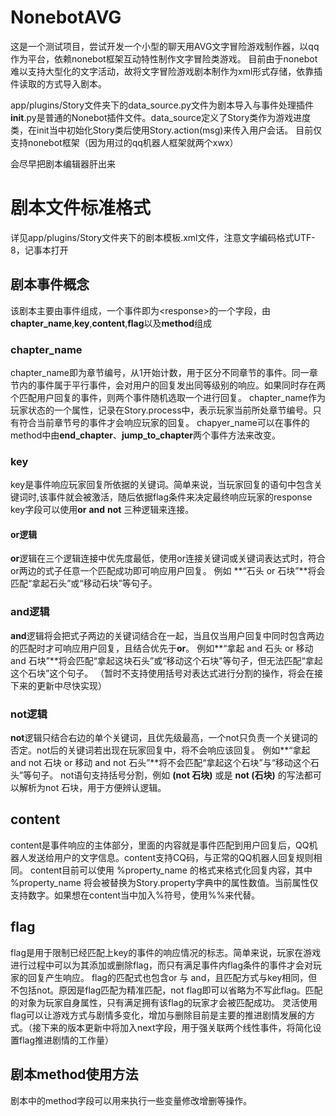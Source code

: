 # NonebotAVG #
这是一个测试项目，尝试开发一个小型的聊天用AVG文字冒险游戏制作器，以qq作为平台，依赖nonebot框架互动特性制作文字冒险类游戏。
目前由于nonebot难以支持大型化的文字活动，故将文字冒险游戏剧本制作为xml形式存储，依靠插件读取的方式导入剧本。

app/plugins/Story文件夹下的data_source.py文件为剧本导入与事件处理插件
__init__.py是普通的Nonebot插件文件。data_source定义了Story类作为游戏进度类，在init当中初始化Story类后使用Story.action(msg)来传入用户会话。
目前仅支持nonebot框架（因为用过的qq机器人框架就两个xwx）


会尽早把剧本编辑器肝出来

# 剧本文件标准格式 #
详见app/plugins/Story文件夹下的剧本模板.xml文件，注意文字编码格式UTF-8，记事本打开

## 剧本事件概念 ##
 该剧本主要由事件组成，一个事件即为&lt;response>的一个字段，由**chapter_name**,**key**,**content**,**flag**以及**method**组成
 
 ### chapter_name ###
 chapter_name即为章节编号，从1开始计数，用于区分不同章节的事件。同一章节内的事件属于平行事件，会对用户的回复发出同等级别的响应。如果同时存在两个匹配用户回复的事件，则两个事件随机选取一个进行回复。
 chapter_name作为玩家状态的一个属性，记录在Story.process中，表示玩家当前所处章节编号。只有符合当前章节号的事件才会响应玩家的回复。
 chapyer_name可以在事件的method中由**end_chapter**、**jump_to_chapter**两个事件方法来改变。
 
 ### key ###
  key是事件响应玩家回复所依据的关键词。简单来说，当玩家回复的语句中包含关键词时,该事件就会被激活，随后依据flag条件来决定最终响应玩家的response
  key字段可以使用**or**  **and**  **not** 三种逻辑来连接。
  #### or逻辑 ###
  **or**逻辑在三个逻辑连接中优先度最低，使用or连接关键词或关键词表达式时，符合or两边的式子任意一个匹配成功即可响应用户回复。
  例如 **“石头 or 石块”**将会匹配“拿起石头”或“移动石块”等句子。
  ### and逻辑 ###
  **and**逻辑将会把式子两边的关键词结合在一起，当且仅当用户回复中同时包含两边的匹配时才可响应用户回复，且结合优先于**or**。
  例如**“拿起 and 石头 or 移动 and 石块”**将会匹配“拿起这块石头”或“移动这个石块”等句子，但无法匹配“拿起这个石块”这个句子。
  （暂时不支持使用括号对表达式进行分割的操作，将会在接下来的更新中尽快实现）
  ### not逻辑 ###
  **not**逻辑只结合右边的单个关键词，且优先级最高，一个not只负责一个关键词的否定。not后的关键词若出现在玩家回复中，将不会响应该回复。
  例如**“拿起 and not 石块 or 移动 and not 石头”**将不会匹配“拿起这个石块”与“移动这个石头”等句子。
  not语句支持括号分割，例如 **(not 石块)** 或是 **not (石块)** 的写法都可以解析为not 石块，用于方便辨认逻辑。
  
## content ##
 content是事件响应的主体部分，里面的内容就是事件匹配到用户回复后，QQ机器人发送给用户的文字信息。content支持CQ码，与正常的QQ机器人回复规则相同。
 content目前可以使用 %property_name 的格式来格式化回复内容，其中 %property_name 将会被替换为Story.property字典中的属性数值。当前属性仅支持数字。如果想在content当中加入%符号，使用%%来代替。
 
## flag ##
 flag是用于限制已经匹配上key的事件的响应情况的标志。简单来说，玩家在游戏进行过程中可以为其添加或删除flag，而只有满足事件内flag条件的事件才会对玩家的回复产生响应。
 flag的匹配式也包含or 与 and，且匹配方式与key相同，但不包括not。原因是flag匹配为精准匹配，not flag即可以省略为不写此flag。匹配的对象为玩家自身属性，只有满足拥有该flag的玩家才会被匹配成功。
 灵活使用flag可以让游戏方式与剧情多变化，增加与删除目前是主要的推进剧情发展的方式。（接下来的版本更新中将加入next字段，用于强关联两个线性事件，将简化设置flag推进剧情的工作量）
## 剧本method使用方法 ##
 剧本中的method字段可以用来执行一些变量修改增删等操作。
